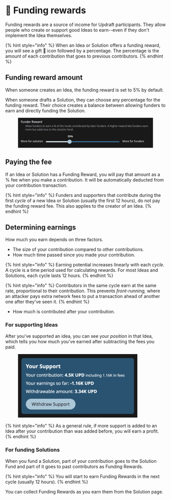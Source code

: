 # 🎁 Funding rewards

Funding rewards are a source of income for Updraft participants. They allow people who create or support good Ideas to earn--even if they don't implement the Idea themselves.

{% hint style="info" %}
When an Idea or Solution offers a funding reward, you will see a gift 🎁 icon followed by a percentage. The percentage is the amount of each contribution that goes to previous contributors.
{% endhint %}

## Funding reward amount

When someone creates an Idea, the funding reward is set to 5% by default.

When someone drafts a Solution,  they can choose any percentage for the funding reward. Their choice creates a balance between allowing funders to earn and directly funding the Solution.

<figure><img src="../.gitbook/assets/funder-reward-slider.png" alt=""><figcaption></figcaption></figure>

## Paying the fee

If an Idea or Solution has a Funding Reward, you will pay that amount as a % fee when you make a contribution. It will be automatically deducted from your contribution transaction.

{% hint style="info" %}
Funders and supporters that contribute during the first _cycle_ of a new Idea or Solution (usually the first 12 hours), do not pay the funding reward fee. This also applies to the creator of an Idea.
{% endhint %}

## Determining earnings

How much you earn depends on three factors.

* The size of your contribution compared to other contributions.
* How much time passed since you made your contribution.

{% hint style="info" %}
Earning potential increases linearly with each _cycle._ A cycle is a time period used for calculating rewards. For most Ideas and Solutions, each cycle lasts 12 hours.
{% endhint %}

{% hint style="info" %}
Contributors in the same cycle earn at the same rate, proportional to their contribution. This prevents _front-running,_ where an attacker pays extra network fees to put a transaction ahead of another one after they've seen it.
{% endhint %}

* How much is contributed after your contribution.

### For supporting Ideas

After you've supported an idea, you can see your _position_ in that Idea, which tells you how much you've earned after subtracting the fees you paid.

<figure><img src="../.gitbook/assets/Idea-Support.png" alt="" width="375"><figcaption></figcaption></figure>

{% hint style="info" %}
As a general rule, if more support is added to an Idea after your contribution than was added before, you will earn a profit.
{% endhint %}

### For funding Solutions

When you fund a Solution, part of your contribution goes to the Solution Fund and part of it goes to past contributors as Funding Rewards.

{% hint style="info" %}
You will start to earn Funding Rewards in the next cycle (usually 12 hours).
{% endhint %}

You can collect Funding Rewards as you earn them from the Solution page.



